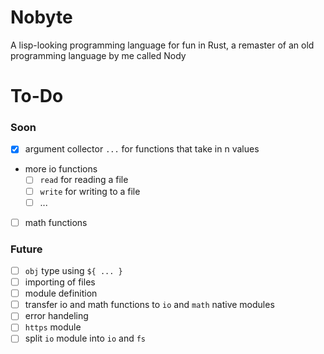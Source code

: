 # Nobyte
A lisp-looking programming language for fun in Rust, a remaster of an old programming language by me called Nody

# To-Do

### Soon
- [x] argument collector `...` for functions that take in n values
- more io functions
    - [ ] `read` for reading a file
    - [ ] `write` for writing to a file
    - [ ] ...
- [ ] math functions

### Future
- [ ] `obj` type using `${ ... }`
- [ ] importing of files
- [ ] module definition
- [ ] transfer io and math functions to `io` and `math` native modules
- [ ] error handeling
- [ ] `https` module
- [ ] split `io` module into `io` and `fs`